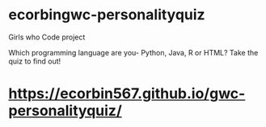 # ecorbingwc-personalityquiz
Girls who Code project

Which programming language are you- Python, Java, R or HTML? Take the quiz to find out!

# https://ecorbin567.github.io/gwc-personalityquiz/
